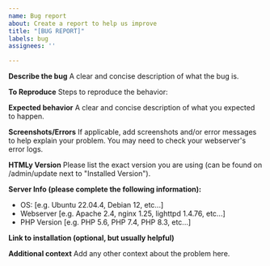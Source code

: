 ```yaml
---
name: Bug report
about: Create a report to help us improve
title: "[BUG REPORT]"
labels: bug
assignees: ''

---
```


**Describe the bug**
A clear and concise description of what the bug is.

**To Reproduce**
Steps to reproduce the behavior:

**Expected behavior**
A clear and concise description of what you expected to happen.

**Screenshots/Errors**
If applicable, add screenshots and/or error messages to help explain your problem. You may need to check your webserver's error logs.

**HTMLy Version**
Please list the exact version you are using (can be found on /admin/update next to "Installed Version").

**Server Info (please complete the following information):**
 - OS: [e.g. Ubuntu 22.04.4, Debian 12, etc...]
 - Webserver [e.g. Apache 2.4, nginx 1.25, lighttpd 1.4.76, etc...]
 - PHP Version [e.g. PHP 5.6, PHP 7.4, PHP 8.3, etc...]

**Link to installation (optional, but usually helpful)**

**Additional context**
Add any other context about the problem here.
